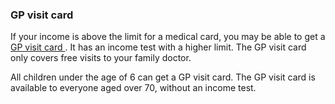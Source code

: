 ###  GP visit card

If your income is above the limit for a medical card, you may be able to get a
[ GP visit card ](/en/health/medical-cards-and-gp-visit-cards/gp-visit-cards/)
. It has an income test with a higher limit. The GP visit card only covers
free visits to your family doctor.

All children under the age of 6 can get a GP visit card. The GP visit card is
available to everyone aged over 70, without an income test.
